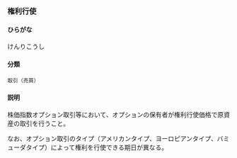 <div style="display:none;">

## [あ行](securities-terms?id=あ行)
## [か行](securities-terms?id=か行)

</div>

### 権利行使

#### ひらがな

けんりこうし

#### 分類

`取引（売買）`

#### 説明

株価指数オプション取引等において、オプションの保有者が権利行使価格で原資産の取引を行うこと。
 
なお、オプション取引のタイプ（アメリカンタイプ、ヨーロピアンタイプ、バミューダタイプ）によって権利を行使できる期日が異なる。

<div style="display:none;">

## [さ行](securities-terms?id=さ行)
## [た行](securities-terms?id=た行)
## [な行](securities-terms?id=な行)
## [は行](securities-terms?id=は行)
## [ま行](securities-terms?id=ま行)
## [や行](securities-terms?id=や行)
## [ら行](securities-terms?id=ら行)
## [わ行](securities-terms?id=わ行)
## [英数字・記号](securities-terms?id=英数字・記号)

</div>

